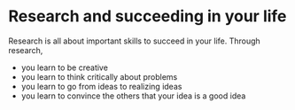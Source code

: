 # Research and succeeding in your life

Research is all about important skills to succeed in your life. Through research,

* you learn to be creative
* you learn to think critically about problems
* you learn to go from ideas to realizing ideas
* you learn to convince the others that your idea is a good idea
